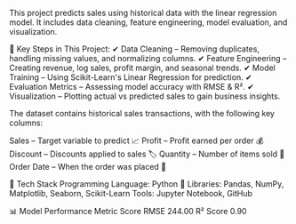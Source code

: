 This project predicts sales using historical data with the linear regression model. It includes data cleaning, feature engineering, model evaluation, and visualization.

📌 Key Steps in This Project:
✔ Data Cleaning – Removing duplicates, handling missing values, and normalizing columns.
✔ Feature Engineering – Creating revenue, log sales, profit margin, and seasonal trends.
✔ Model Training – Using Scikit-Learn's Linear Regression for prediction.
✔ Evaluation Metrics – Assessing model accuracy with RMSE & R².
✔ Visualization – Plotting actual vs predicted sales to gain business insights.

The dataset contains historical sales transactions, with the following key columns:

Sales – Target variable to predict 📈
Profit – Profit earned per order 💰
Discount – Discounts applied to sales 🏷️
Quantity – Number of items sold 🛒
Order Date – When the order was placed 📅

🚀 Tech Stack
Programming Language: Python 🐍
Libraries: Pandas, NumPy, Matplotlib, Seaborn, Scikit-Learn
Tools: Jupyter Notebook, GitHub

📊 Model Performance
Metric	Score
RMSE	244.00
R² Score	0.90